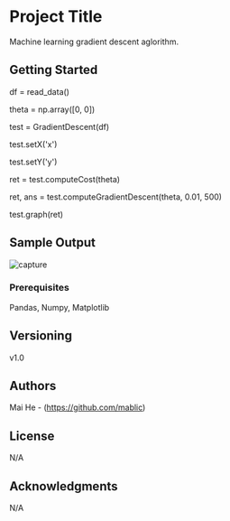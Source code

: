 # Project Title

Machine learning gradient descent aglorithm.

## Getting Started

df = read_data()

theta = np.array([0, 0])

test = GradientDescent(df)

test.setX('x')

test.setY('y')

ret = test.computeCost(theta)

ret, ans = test.computeGradientDescent(theta, 0.01, 500)

test.graph(ret)

## Sample Output

![capture](https://user-images.githubusercontent.com/19805677/52031774-c0109880-24e3-11e9-83aa-3c2189016038.JPG)

### Prerequisites

Pandas, Numpy, Matplotlib

## Versioning

v1.0

## Authors

Mai He - (https://github.com/mablic)

## License

N/A

## Acknowledgments

N/A
